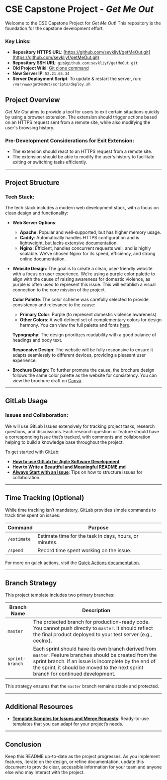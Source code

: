 # CSE Capstone Project - *Get Me Out*
Welcome to the CSE Capstone Project for *Get Me Out*! This repository is the foundation for the capstone development effort.

### Key Links:
- **Repository HTTPS URL**: [https://github.com/sevkliyf/getMeOut.git](https://github.com/sevkliyf/getMeOut.git)
- **Repository SSH URL**: `git@github.com:sevkliyf/getMeOut.git`
- **Old Project Wiki**: [Git clone command](git@gitlab.csi.miamioh.edu:2024-capstone/lifeshare/lifeshare.wiki.git)
- **New Server IP**: `52.21.65.34`
- **Server Deployment Script**: To update & restart the server, run: `/var/www/getMeOut/scripts/deploy.sh`

## Project Overview
*Get Me Out* aims to provide a tool for users to exit certain situations quickly by using a browser extension. The extension should trigger actions based on an HTTPS request sent from a remote site, while also modifying the user's browsing history.

### Pre-Development Considerations for Exit Extension:
- The extension should react to an HTTPS request from a remote site.
- The extension should be able to modify the user's history to facilitate exiting or switching tasks efficiently.

---

## Project Structure

### **Tech Stack:**
The tech stack includes a modern web development stack, with a focus on clean design and functionality:

- **Web Server Options**:
  - **Apache**: Popular and well-supported, but has higher memory usage.
  - **Caddy**: Automatically handles HTTPS configuration and is lightweight, but lacks extensive documentation.
  - **Nginx**: Efficient, handles concurrent requests well, and is highly scalable. We’ve chosen Nginx for its speed, efficiency, and strong online documentation.

- **Website Design**:
  The goal is to create a clean, user-friendly website with a focus on user experience. We’re using a purple color palette to align with the cause of raising awareness for domestic violence, as purple is often used to represent this issue. This will establish a visual connection to the core mission of the project.

  **Color Palette**: The color scheme was carefully selected to provide consistency and relevance to the cause:
  - **Primary Color**: Purple (to represent domestic violence awareness)
  - **Other Colors**: A well-defined set of complementary colors for design harmony. You can view the full palette and fonts [here](https://www.realtimecolors.com/?colors=24021c-fffbf6-BC67CB-F5B8C8-9533EB&fonts=Inter-Inter).

  **Typography**: The design prioritizes readability with a good balance of headings and body text.

  **Responsive Design**: The website will be fully responsive to ensure it adapts seamlessly to different devices, providing a pleasant user experience.

- **Brochure Design**: To further promote the cause, the brochure design follows the same color palette as the website for consistency. You can view the brochure draft on [Canva](https://www.canva.com/design/DAGbzFq34lw/QMtO1t_80gh-UQH1swiK3A/edit?utm_content=DAGbzFq34lw&utm_campaign=designshare&utm_medium=link2&utm_source=sharebutton).

---

## GitLab Usage

### **Issues and Collaboration**:
We will use GitLab Issues extensively for tracking project tasks, research questions, and discussions. Each research question or feature should have a corresponding issue that’s tracked, with comments and collaboration helping to build a knowledge base throughout the project.

To get started with GitLab:
- **[How to use GitLab for Agile Software Development](https://about.gitlab.com/blog/2018/03/05/gitlab-for-agile-software-development/)**
- **[How to Write a Beautiful and Meaningful README.md](https://blog.bitsrc.io/how-to-write-beautiful-and-meaningful-readme-md-for-your-next-project-897045e3f991#:~:text=It's%20a%20set%20of%20useful,github%20below%20the%20project%20directory.)**
- **[Always Start with an Issue](https://about.gitlab.com/blog/2016/03/03/start-with-an-issue/)**: Tips on how to structure issues for collaboration.

---

## Time Tracking (Optional)

While time tracking isn’t mandatory, GitLab provides simple commands to track time spent on issues:

| Command       | Purpose                                                |
| ------------- | ------------------------------------------------------- |
| `/estimate`   | Estimate time for the task in days, hours, or minutes.  |
| `/spend`      | Record time spent working on the issue.                |

For more on quick actions, visit the [Quick Actions documentation](https://docs.gitlab.com/ee/user/project/quick_actions.html).

---

## Branch Strategy

This project template includes two primary branches:

| **Branch Name** | **Description** |
| --------------- | --------------- |
| `master`        | The protected branch for production-ready code. You cannot push directly to `master`. It should reflect the final product deployed to your test server (e.g., ceclnx). |
| `sprint-branch` | Each sprint should have its own branch derived from `master`. Feature branches should be created from the sprint branch. If an issue is incomplete by the end of the sprint, it should be moved to the next sprint branch for continued development. |

This strategy ensures that the `master` branch remains stable and protected.

---

## Additional Resources
- **[Template Samples for Issues and Merge Requests](https://gitlab.com/gitlab-org/gitlab/-/tree/master/.gitlab/issue_templates)**: Ready-to-use templates that you can adapt for your project’s needs.

---

## Conclusion
Keep this README up-to-date as the project progresses. As you implement features, iterate on the design, or refine documentation, update this document to provide clear, accessible information for your team and anyone else who may interact with the project.
